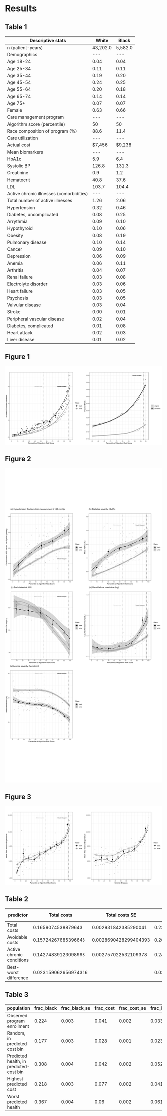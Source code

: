 # Results

## Table 1
| Descriptive stats                        | White      | Black     |
|------------------------------------------|------------|-----------|
| n (patient-years)                        | 43,202.0   | 5,582.0   |
| Demographics                             | ---        | ---       |
| Age 18-24                                | 0.04       | 0.04      |
| Age 25-34                                | 0.11       | 0.11      |
| Age 35-44                                | 0.19       | 0.20      |
| Age 45-54                                | 0.24       | 0.25      |
| Age 55-64                                | 0.20       | 0.18      |
| Age 65-74                                | 0.14       | 0.14      |
| Age 75+                                  | 0.07       | 0.07      |
| Female                                   | 0.63       | 0.66      |
| Care management program                  | ---        | ---       |
| Algorithm score (percentile)             | 50         | 50        |
| Race composition of program (%)          | 88.6       | 11.4      |
| Care utilization                         | ---        | ---       |
| Actual cost                              | $7,456     | $9,238    |
| Mean biomarkers                          | ---        | ---       |
| HbA1c                                    | 5.9        | 6.4       |
| Systolic BP                              | 126.8      | 131.3     |
| Creatinine                               | 0.9        | 1.2       |
| Hematocrit                               | 40.8       | 37.6      |
| LDL                                      | 103.7      | 104.4     |
| Active chronic illnesses (comorbidities) | ---        | ---       |
| Total number of active illnesses         | 1.26       | 2.06      |
| Hypertension                             | 0.32       | 0.46      |
| Diabetes, uncomplicated                  | 0.08       | 0.25      |
| Arrythmia                                | 0.09       | 0.10      |
| Hypothyroid                              | 0.10       | 0.06      |
| Obesity                                  | 0.08       | 0.19      |
| Pulmonary disease                        | 0.10       | 0.14      |
| Cancer                                   | 0.09       | 0.10      |
| Depression                               | 0.06       | 0.09      |
| Anemia                                   | 0.06       | 0.11      |
| Arthritis                                | 0.04       | 0.07      |
| Renal failure                            | 0.03       | 0.08      |
| Electrolyte disorder                     | 0.03       | 0.06      |
| Heart failure                            | 0.03       | 0.05      |
| Psychosis                                | 0.03       | 0.05      |
| Valvular disease                         | 0.03       | 0.04      |
| Stroke                                   | 0.00       | 0.01      |
| Peripheral vascular disease              | 0.02       | 0.04      |
| Diabetes, complicated                    | 0.01       | 0.08      |
| Heart attack                             | 0.02       | 0.03      |
| Liver disease                            | 0.01       | 0.02      |

## Figure 1
![Figure 1](./figure1.png)

## Figure 2
![Figure 2](./figure2.png)

## Figure 3
![Figure 3](./figure3.png)

## Table 2
| predictor                 | Total costs          | Total costs SE        | Avoidable costs     | Avoidable costs SE    | Active chronic conditions | Active chronic conditions SE | Race black          | Race black SE        |
|---------------------------|----------------------|-----------------------|---------------------|-----------------------|---------------------------|------------------------------|---------------------|----------------------|
| Total costs               | 0.1659074538879643   | 0.002931842385290041  | 0.2342076137573872  | 0.003337771303628371  | 0.12061775354016772       | 0.0025668176350626265        | 0.19294605809128632 | 0.00311006729647895  |
| Avoidable costs           | 0.15724267685396648  | 0.0028690428299404393 | 0.2686271848309562  | 0.003493372821211095  | 0.1523303239998167        | 0.0028320900379139747        | 0.25933609958506226 | 0.00345416139581289  |
| Active chronic conditions | 0.14274839123098998  | 0.002757022532109378  | 0.245494601875248   | 0.0033919754392233623 | 0.16497869025250905       | 0.0029252517979761273        | 0.2842323651452282  | 0.003554866883686238 |
| Best-worst difference     | 0.023159062656974316 |                       | 0.03441957107356902 |                       | 0.04436093671234133       |                              | 0.09128630705394189 |                      |


## Table 3
| population                                | frac_black | frac_black_se | frac_cost | frac_cost_se | frac_health | frac_health_se |
|-------------------------------------------|------------|---------------|-----------|--------------|-------------|----------------|
| Observed program enrollment               | 0.224      | 0.003         | 0.041     | 0.002        | 0.033       | 0.001          |
|  Random, in predicted cost bin            | 0.177      | 0.003         | 0.028     | 0.001        | 0.023       | 0.001          |
|  Predicted health, in predicted-cost bin  | 0.308      | 0.004         | 0.042     | 0.002        | 0.052       | 0.002          |
| Highest predicted cost                    | 0.218      | 0.003         | 0.077     | 0.002        | 0.041       | 0.002          |
| Worst predicted health                    | 0.367      | 0.004         | 0.06      | 0.002        | 0.061       | 0.002          |
